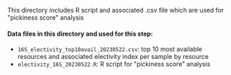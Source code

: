 This directory includes R script and associated .csv file which are used for "pickiness score" analysis

#### Data files in this directory and used for this step:

- `16S_electivity_top10avail_20230522.csv`: top 10 most available resources and associated electivity index per sample by resource
- `electivity_16S_20230522.R`: R script for "pickiness score" analysis


